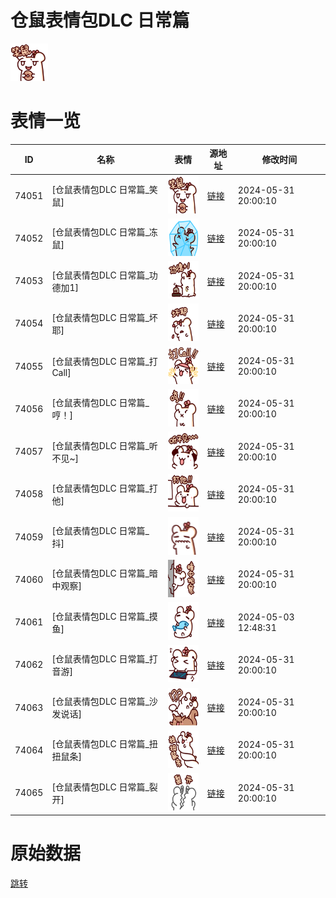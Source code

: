 # 仓鼠表情包DLC 日常篇

<img src="./cover.png" height="60" alt="cover" />

# 表情一览

|ID|名称|表情|源地址|修改时间|
|----|----|----|----|----|
|74051|[仓鼠表情包DLC 日常篇_笑鼠]|<img src="./pic/074051_%5B仓鼠表情包DLC 日常篇_笑鼠%5D.png" height="60" alt="笑鼠"/>|[链接](https://i0.hdslb.com/bfs/garb/10b75c85f5e459ec65bb279f6033287bcf63b7ea.png)|2024-05-31 20:00:10|
|74052|[仓鼠表情包DLC 日常篇_冻鼠]|<img src="./pic/074052_%5B仓鼠表情包DLC 日常篇_冻鼠%5D.png" height="60" alt="冻鼠"/>|[链接](https://i0.hdslb.com/bfs/garb/b365fe1efb55f73ea43ffb0eea2c35f0c51208c3.png)|2024-05-31 20:00:10|
|74053|[仓鼠表情包DLC 日常篇_功德加1]|<img src="./pic/074053_%5B仓鼠表情包DLC 日常篇_功德加1%5D.png" height="60" alt="功德加1"/>|[链接](https://i0.hdslb.com/bfs/garb/6ef111a712da8fadeae68e71585a570b64b7b7e5.png)|2024-05-31 20:00:10|
|74054|[仓鼠表情包DLC 日常篇_坏耶]|<img src="./pic/074054_%5B仓鼠表情包DLC 日常篇_坏耶%5D.png" height="60" alt="坏耶"/>|[链接](https://i0.hdslb.com/bfs/garb/281ab9fe4e42019597852f12583e78c9983ed2ed.png)|2024-05-31 20:00:10|
|74055|[仓鼠表情包DLC 日常篇_打Call]|<img src="./pic/074055_%5B仓鼠表情包DLC 日常篇_打Call%5D.png" height="60" alt="打Call"/>|[链接](https://i0.hdslb.com/bfs/garb/019d96e8e0e1014e227df547519ca26920b05948.png)|2024-05-31 20:00:10|
|74056|[仓鼠表情包DLC 日常篇_哼！]|<img src="./pic/074056_%5B仓鼠表情包DLC 日常篇_哼！%5D.png" height="60" alt="哼！"/>|[链接](https://i0.hdslb.com/bfs/garb/afae3f8502d92d650a5bd85888b38ab667995704.png)|2024-05-31 20:00:10|
|74057|[仓鼠表情包DLC 日常篇_听不见~]|<img src="./pic/074057_%5B仓鼠表情包DLC 日常篇_听不见~%5D.png" height="60" alt="听不见~"/>|[链接](https://i0.hdslb.com/bfs/garb/4b1f46542b74521c2960643e16f9a9575e7f08fe.png)|2024-05-31 20:00:10|
|74058|[仓鼠表情包DLC 日常篇_打他]|<img src="./pic/074058_%5B仓鼠表情包DLC 日常篇_打他%5D.png" height="60" alt="打他"/>|[链接](https://i0.hdslb.com/bfs/garb/c355a2bdae76e59f2a82d6e9feb5a303ca600a33.png)|2024-05-31 20:00:10|
|74059|[仓鼠表情包DLC 日常篇_抖]|<img src="./pic/074059_%5B仓鼠表情包DLC 日常篇_抖%5D.png" height="60" alt="抖"/>|[链接](https://i0.hdslb.com/bfs/garb/c958f847c3d232d000b4afcb59c2602892a35c6a.png)|2024-05-31 20:00:10|
|74060|[仓鼠表情包DLC 日常篇_暗中观察]|<img src="./pic/074060_%5B仓鼠表情包DLC 日常篇_暗中观察%5D.png" height="60" alt="暗中观察"/>|[链接](https://i0.hdslb.com/bfs/garb/33e553d4ff26ce78779de2f06d07895c5a35363e.png)|2024-05-31 20:00:10|
|74061|[仓鼠表情包DLC 日常篇_摸鱼]|<img src="./pic/074061_%5B仓鼠表情包DLC 日常篇_摸鱼%5D.png" height="60" alt="摸鱼"/>|[链接](https://i0.hdslb.com/bfs/garb/6710e156eb57c74529cdee7304347c345ad50d86.png)|2024-05-03 12:48:31|
|74062|[仓鼠表情包DLC 日常篇_打音游]|<img src="./pic/074062_%5B仓鼠表情包DLC 日常篇_打音游%5D.png" height="60" alt="打音游"/>|[链接](https://i0.hdslb.com/bfs/garb/40939a01095f602d7a7be5dfedfb8e5c1af9764d.png)|2024-05-31 20:00:10|
|74063|[仓鼠表情包DLC 日常篇_沙发说话]|<img src="./pic/074063_%5B仓鼠表情包DLC 日常篇_沙发说话%5D.png" height="60" alt="沙发说话"/>|[链接](https://i0.hdslb.com/bfs/garb/0abd2618ff37c8cf231987b0615a0b5e91bb075c.png)|2024-05-31 20:00:10|
|74064|[仓鼠表情包DLC 日常篇_扭扭鼠条]|<img src="./pic/074064_%5B仓鼠表情包DLC 日常篇_扭扭鼠条%5D.png" height="60" alt="扭扭鼠条"/>|[链接](https://i0.hdslb.com/bfs/garb/121c5817c2edd49d003594df7d1a23a9df6bda5f.png)|2024-05-31 20:00:10|
|74065|[仓鼠表情包DLC 日常篇_裂开]|<img src="./pic/074065_%5B仓鼠表情包DLC 日常篇_裂开%5D.png" height="60" alt="裂开"/>|[链接](https://i0.hdslb.com/bfs/garb/c733d20c14ff1ea5b97f7a58b75f1f091bd132b6.png)|2024-05-31 20:00:10|

# 原始数据

[跳转](./raw.json)

